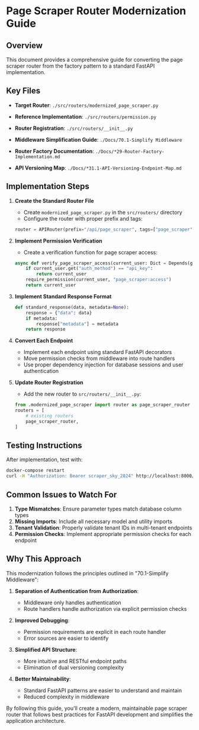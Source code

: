 # Page Scraper Router Modernization Guide

## Overview

This document provides a comprehensive guide for converting the page scraper router from the factory pattern to a standard FastAPI implementation.

## Key Files

- **Target Router**: `./src/routers/modernized_page_scraper.py`

- **Reference Implementation**: `./src/routers/permission.py`

- **Router Registration**: `./src/routers/__init__.py`

- **Middleware Simplification Guide**: `./Docs/70.1-Simplify Middleware`

- **Router Factory Documentation**: `./Docs/*29-Router-Factory-Implementation.md`

- **API Versioning Map**: `./Docs/*31.1-API-Versioning-Endpoint-Map.md`

## Implementation Steps

1. **Create the Standard Router File**

   - Create `modernized_page_scraper.py` in the `src/routers/` directory
   - Configure the router with proper prefix and tags:

   ```python
   router = APIRouter(prefix="/api/page_scraper", tags=["page_scraper"])
   ```

2. **Implement Permission Verification**

   - Create a verification function for page scraper access:

   ```python
   async def verify_page_scraper_access(current_user: Dict = Depends(get_current_user)):
       if current_user.get("auth_method") == "api_key":
           return current_user
       require_permission(current_user, "page_scraper:access")
       return current_user
   ```

3. **Implement Standard Response Format**

   ```python
   def standard_response(data, metadata=None):
       response = {"data": data}
       if metadata:
           response["metadata"] = metadata
       return response
   ```

4. **Convert Each Endpoint**

   - Implement each endpoint using standard FastAPI decorators
   - Move permission checks from middleware into route handlers
   - Use proper dependency injection for database sessions and user authentication

5. **Update Router Registration**
   - Add the new router to `src/routers/__init__.py`:
   ```python
   from .modernized_page_scraper import router as page_scraper_router
   routers = [
       # existing routers
       page_scraper_router,
   ]
   ```

## Testing Instructions

After implementation, test with:

```bash
docker-compose restart
curl -H "Authorization: Bearer scraper_sky_2024" http://localhost:8000/api/page_scraper/scan
```

## Common Issues to Watch For

1. **Type Mismatches**: Ensure parameter types match database column types
2. **Missing Imports**: Include all necessary model and utility imports
3. **Tenant Validation**: Properly validate tenant IDs in multi-tenant endpoints
4. **Permission Checks**: Implement appropriate permission checks for each endpoint

## Why This Approach

This modernization follows the principles outlined in "70.1-Simplify Middleware":

1. **Separation of Authentication from Authorization**:

   - Middleware only handles authentication
   - Route handlers handle authorization via explicit permission checks

2. **Improved Debugging**:

   - Permission requirements are explicit in each route handler
   - Error sources are easier to identify

3. **Simplified API Structure**:

   - More intuitive and RESTful endpoint paths
   - Elimination of dual versioning complexity

4. **Better Maintainability**:
   - Standard FastAPI patterns are easier to understand and maintain
   - Reduced complexity in middleware

By following this guide, you'll create a modern, maintainable page scraper router that follows best practices for FastAPI development and simplifies the application architecture.
